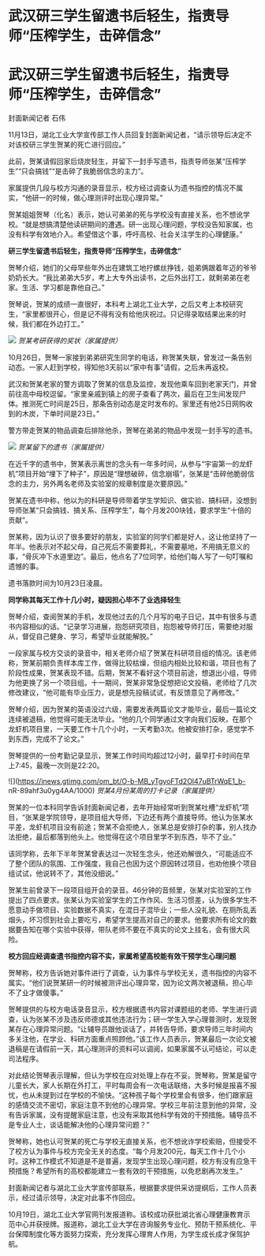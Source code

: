 # 武汉研三学生留遗书后轻生，指责导师“压榨学生，击碎信念”

# 武汉研三学生留遗书后轻生，指责导师“压榨学生，击碎信念”

封面新闻记者 石伟

11月13日，湖北工业大学宣传部工作人员回复封面新闻记者，“请示领导后决定不对该校研三学生贺某的死亡进行回应。”

此前，贺某请假回家后烧炭轻生，并留下一封手写遗书，指责导师张某“压榨学生”“只会搞钱”“是击碎了我脆弱信念的主力”。

家属提供几段与校方沟通的录音显示，校方经过调查认为遗书指控的情况不属实，“他研一的时候，做心理测评时出现心理异常。”

贺某姐姐贺琴（化名）表示，她认可弟弟的死与学校没有直接关系，也不想讹学校。“就是想搞清楚他读研期间的遭遇。研一出现心理问题，学校没告知家属，也没有科学有效地介入。希望借这个事，呼吁高校、社会关注学生的心理健康。”

**研三学生留遗书后轻生，指责导师“压榨学生，击碎信念”**

贺琴介绍，她们的父母早些年外出在建筑工地拧螺丝挣钱，姐弟俩跟着年迈的爷爷奶奶长大。“我比弟弟大5岁，考上大专外出读书，之后外出打工，就剩弟弟在老家。生活、学习都是靠他自己。”

贺琴说，贺某的成绩一直很好，本科考上湖北工业大学，之后又考上本校研究生，“家里都很开心，但是记不得有没有给他庆祝过。只记得录取结果出来的时候，我们都在外边打工。”

![](https://inews.gtimg.com/om_bt/OT4CdAfoMU1tustqU8FSo6-N1HQHZwNvlc_pGrJdDbb54AA/1000)
_贺某考研获得的奖状（家属提供）_

10月26日，贺琴一家接到弟弟研究生同学的电话，称贺某失联，曾发过一条告别动态。一家人赶到学校，得知他3天前以“家中有事”请假，之后未再返校。

武汉和贺某老家的警方调取了贺某的信息及监控，发现他乘车回到老家天门，并曾前往高中母校逗留。“家里亲戚到镇上的房子查看了两次，最后在卫生间发现尸体。推测死亡时间是25日，那条告别动态是定时发布的。家里还有他25日网购收到的木炭，下单时间是23日。”

警方带走贺某的物品调查后排除他杀，贺琴在弟弟的物品中发现一封手写的遗书。

![](https://inews.gtimg.com/om_bt/ORJsEOMTrcse0WYzR3Xt0eHNTmZKdIoO9p0oEFzWGE2MgAA/1000)
_贺某留下的遗书（家属提供）_

在近千字的遗书中，贺某表示离世的念头有一年多时间，从参与“宇宙第一的龙虾机”项目开始“埋下了种子”，原因是“理想破碎，信念崩塌”，张某是“击碎他脆弱信念的主力，另外两名老师及实验室的规章制度是次要原因。”

贺某在遗书中称，他以为的科研是导师带着学生学知识、做实验、搞科研，没想到导师张某“只会搞钱、搞关系、压榨学生”，每个月发200块钱，要求学生“十倍的贡献”。

贺某称，因为认识了很多要好的朋友，实验室的同学们都是好人，这让他坚持了一年半。他表示对不起父母，自己死后不需要葬礼，不需要墓地，不用搞无意义的事，“骨灰冲下水道里边”。最后，他点名了7位同学，给他们‍每人写了一句叮嘱和遗憾的事。

遗书落款时间为10月23日凌晨。

**同学称其每天工作十几小时，疑因担心毕不了业选择轻生**

贺琴介绍，查阅贺某的手机，发现他过去的几个月写的电子日记，其中有很多与遗书内容相似的话。“记录学习进展，抱怨研究项目，抱怨被导师打压，需要绝对服从，督促自己健身、学习，希望毕业就能解脱。”

一段家属与校方交谈的录音中，相关老师介绍了贺某在科研项目组的情况。该老师称，贺某前期负责样本库工作，做得比较枯燥，但组内相处比较和谐，项目也有了阶段性成果，贺某表现不错。后期，贺某不看好这个项目前途，想退出小组，导师为他更换了另一个项目组。十一期间，贺某非常急促想把论文投稿，老师给了几次修改建议，“他可能有毕业压力，说是想先投稿试试，有反馈意见了再修改。”

贺琴介绍，因为贺某的英语没过六级，需要发表两篇论文才能毕业，最后一篇论文连续被退稿，他觉得可能无法毕业。“他的几个同学通过文字向我们反映，在那个龙虾机项目里，一天要工作十几个小时，一天考勤3次。他被安排打杂，感觉学不到东西，完成不了论文。”

贺琴提供的一份考勤记录显示，贺某工作时间均超过12小时，最早打卡时间在早上7:45，最晚一次则是22:20。

![](https://inews.gtimg.com/om_bt/O-b-MB_yTgyoFTd2Ol47uBTrWqE1_b-
nR-89ahf3u0yg4AA/1000) _贺某4月份某周的打卡记录（家属提供）_

贺某的一位本科同学告诉封面新闻记者，去年开始经常听到贺某吐槽“龙虾机”项目，“张某是学院领导，是项目组大导师，下边还有两个直接导师。他认为张某水平差，龙虾机项目没有前途；贺某不会拒绝人，张某总是安排打杂的事，别人找办法拒绝，最后都落到他头上。他觉得在这个项目里学不到东西，毕不了业。”

该同学称，去年下半年贺某曾表达过一次轻生念头，他还劝解很久，“可能适应不了整个团队的氛围、工作强度，我自己也因为这个原因转过项目，也劝他换个项目组试试，他说转不了，其他没细说。”

贺某生前曾录下一段项目组开会的录音。46分钟的音频里，张某对实验室的工作提出了四点要求。张某认为实验室学生的工作作风、生活习惯差，认为很多学生不愿意动手做项目、实验数据不真实，在混日子混毕业；一些人没礼貌、在厕所乱丢烟头，坏习惯到社会上要吃亏，希望学生提高对自己的要求。他要求所有论文的数据要告知在哪个实验中获得，带队老师不要在不真实的论文上挂名，会有很大风险。

**校方回应经调查遗书指控内容不实，家属希望高校能有效干预学生心理问题**

贺琴称，校方告诉她对事件进行了调查，认为事件与学校无关，遗书指控的内容不属实。“他们说贺某研一的时候被测评出心理异常，因为论文两次被退稿，担心毕不了业才做傻事。”

贺琴提供的与校方电话录音显示，校方根据遗书内容对课题组的老师、学生进行调查，认为张某不涉及违反师德或其他违法行为；研一学生入学心理普测时，发现贺某存在心理异常问题。“让辅导员跟他谈话了，并转告导师，要求导师三年时间内多关注他，在学业、科研方面重点照顾他。”该工作人员表示，贺某最后一次论文被退稿是在请假前一天，其心理测评的资料可以调阅，如果家属不认可结论，可以走司法程序。

对此结论贺琴表示理解，但认为学校在应对处理上存在不妥。贺琴称，贺某是留守儿童长大，家人长期在外打工，平时每周会有一次电话联络，大多时候是报喜不报忧，也从未提到过在学校的不愉快。“这种孩子每个学校里会有很多，他们跟家庭的感情交流不密切，家庭注意不到他的心理异常。学校三年前注意到他的异常，没有告诉家属，没有提醒家庭注意，也没有采取其他科学有效的干预措施。辅导员不是专业人士，谈话能解决他的心理异常问题？”

贺琴称，她也认可贺某的死亡与学校无直接关系，也不想讹诈学校索赔，但接受不了校方认为事件与校方完全无关的态度。“每个月发200元，每天工作十几个小时。这种工作模式不知道是不是普遍，发现学生出现心理问题，校方有没有应急干预措施？希望所有的高校都能建立一套有效的干预措施，以免悲剧再次发生。”

封面新闻记者与湖北工业大学宣传部联系，根据要求提供采访提纲后，工作人员表示，经过请示领导，决定对此事不作回应。

10月19日，湖北工业大学官网刊发报道称。该校成功获批湖北省心理健康教育示范中心并获授牌。报道称，湖北工业大学在咨询服务专业化、预防干预系统化、平台保障制度化等方面努力探索，充分发挥心理育人作用，为学生成长成才保驾护航。

